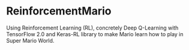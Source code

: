 # ReinforcementMario
Using Reinforcement Learning (RL), concretely Deep Q-Learning with TensorFlow 2.0 and Keras-RL library to make Mario learn how to play in Super Mario World.
